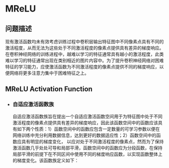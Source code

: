 # MReLU  
## 问题描述    
  现有激活函数均未有效考虑训练过程中卷积层输出特征图中不同像素点具有不同的激活程度，从而无法为这些处于不同激活程度的像素点提供具有差异的梯度响应。在卷积神经网络的训练进程中，越难以学习的特征通常具有越小的激活程度，此类难以学习的特征通常出现在类别相近的图片内容中。为了提升卷积神经网络对困难特征的学习能力，应使激活函数为不同激活程度的像素点提供不同的梯度响应，以便网络将更多注意力集中于困难特征之上。  
## MReLU Activation Function  
  * ### 自适应激活函数族  
    自适应激活函数族旨在提出一个自适应激活函数空间用于为特征图中处于不同激活程度的像素点提供具有差异的梯度响应，因此该函数空间中的函数应该具有如下两个性质：1）函数空间中的函数应包含一定数量的可学习参数以便在网络训练中充分利用数据信息，达到更好的数据适应性；2）函数空间中的函数应具有明显的梯度变化， 以应对处于不同激活程度的像素点，然而为了保持激活函数几乎处处可导和局部平滑，函数空间中的函数应为分段函数，在保持局部平滑的前提下在不同区间中使用不同的梯度响应函数，以实现函数整体上的梯度变化。该函数族定义如下：  
    

